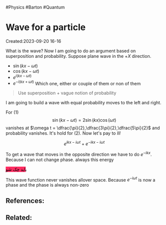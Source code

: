 #Physics #Barton #Quantum 
# Wave for a particle
Created:2023-09-20 16-16


What is the wave? Now I am going to do an argument based on superposition and probability. Suppose plane wave in the $+X$ direction.

- $\sin(kx-\omega t)$
- $\cos(kx-\omega t)$
- $e^{i(kx-\omega t)}$
- $e^{-i(kx+\omega t)}$
Which one, either or couple of them or non of them
> Use superposition + vague notion of probability

I am going to build a wave with equal probability moves to the left and right.

For $(1)$
$$\sin(kx-\omega t)= 2\sin(kx)\cos(\omega t)$$
vanishes at $\omega t = \dfrac{\pi}{2},\dfrac{3\pi}{2},\dfrac{5\pi}{2}$ and probability vanishes. It's hold for $(2)$.
Now let's pay to $III$

$$e^{ikx-i\omega t}+e^{-ikx-i\omega t}$$

To get a wave that moves in the opposite direction we have to do $e^{-ikx}$. Because I can not change phase. always this energy 

ب<mark style="background: #FF2C61;">اید چک شو</mark>

This wave function never vanishes allover space. Because $e^{-i \omega t}$ is now a phase and the phase is always non-zero






## References:

## Related: